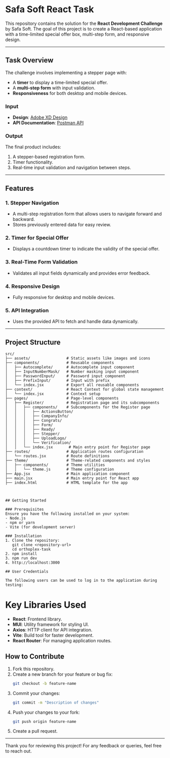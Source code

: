 # Safa Soft React Task  

This repository contains the solution for the **React Development Challenge** by Safa Soft. The goal of this project is to create a React-based application with a time-limited special offer box, multi-step form, and responsive design.  

---

## Task Overview  

The challenge involves implementing a stepper page with:  
- A **timer** to display a time-limited special offer.  
- A **multi-step form** with input validation.  
- **Responsiveness** for both desktop and mobile devices.  

### Input  
- **Design**: [Adobe XD Design](https://xd.adobe.com/view/3579fb5c-07f5-413a-92d8-bf44dd84fdf2-602a/)  
- **API Documentation**: [Postman API](https://documenter.getpostman.com/view/42322/TVCmS5md)  

### Output  
The final product includes:  
1. A stepper-based registration form.  
2. Timer functionality.  
3. Real-time input validation and navigation between steps.  

---

## Features  

### 1. **Stepper Navigation**  
- A multi-step registration form that allows users to navigate forward and backward.  
- Stores previously entered data for easy review.  

### 2. **Timer for Special Offer**  
- Displays a countdown timer to indicate the validity of the special offer.  

### 3. **Real-Time Form Validation**  
- Validates all input fields dynamically and provides error feedback.  

### 4. **Responsive Design**  
- Fully responsive for desktop and mobile devices.  

### 5. **API Integration**  
- Uses the provided API to fetch and handle data dynamically.  

---

## Project Structure  

```plaintext
src/  
├── assets/                # Static assets like images and icons  
├── components/            # Reusable components  
│   ├── Autocomplete/      # Autocomplete input component  
│   ├── InputNumberMask/   # Number masking input component  
│   ├── PasswordInput/     # Password input component  
│   ├── PrefixInput/       # Input with prefix  
│   └── index.jsx          # Export all reusable components  
├── context/               # React Context for global state management  
│   └── index.jsx          # Context setup  
├── pages/                 # Page-level components  
│   ├── Register/          # Registration page and its subcomponents  
│   │   ├── components/    # Subcomponents for the Register page  
│   │   │   ├── ActionsButton/  
│   │   │   ├── CompanyInfo/  
│   │   │   ├── Congrats/  
│   │   │   ├── Form/  
│   │   │   ├── Ready/  
│   │   │   ├── Stepper/  
│   │   │   ├── UploadLogo/  
│   │   │   └── Verification/  
│   │   └── index.jsx       # Main entry point for Register page  
├── routes/                # Application routes configuration  
│   └── routes.jsx         # Route definitions  
├── theme/                 # Theme-related components and styles  
│   ├── components/        # Theme utilities  
│   │   └── theme.js       # Theme configuration  
├── App.jsx                # Main application component  
├── main.jsx               # Main entry point for React app  
├── index.html             # HTML template for the app  



## Getting Started

### Prerequisites
Ensure you have the following installed on your system:
- Node.js
- npm or yarn
- Vite (for development server)

### Installation
1. Clone the repository: 
   git clone <repository-url>
   cd orthoplex-task
2. npm install
3. npm run dev
4. http://localhost:3000

## User Credentials

The following users can be used to log in to the application during testing:

```

# Key Libraries Used

- **React**: Frontend library.
- **MUI**: Utility framework for styling UI.
- **Axios**: HTTP client for API integration.
- **Vite**: Build tool for faster development.
- **React Router**: For managing application routes.


## How to Contribute

1. Fork this repository.
2. Create a new branch for your feature or bug fix:
    ```bash
    git checkout -b feature-name
    ```
3. Commit your changes:
    ```bash
    git commit -m "Description of changes"
    ```
4. Push your changes to your fork:
    ```bash
    git push origin feature-name
    ```
5. Create a pull request.

---

Thank you for reviewing this project! For any feedback or queries, feel free to reach out.
